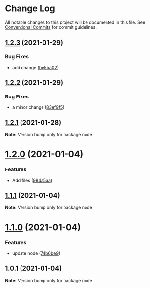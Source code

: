# Change Log

All notable changes to this project will be documented in this file.
See [Conventional Commits](https://conventionalcommits.org) for commit guidelines.

## [1.2.3](https://github.com/DavidHe1127/docker-images-monorepo/compare/node@1.2.2...node@1.2.3) (2021-01-29)


### Bug Fixes

* add change ([be5ba02](https://github.com/DavidHe1127/docker-images-monorepo/commit/be5ba027a990d187968516e987219e2d232b957c))





## [1.2.2](https://github.com/DavidHe1127/docker-images-monorepo/compare/node@1.2.1...node@1.2.2) (2021-01-29)


### Bug Fixes

* a minor change ([83ef9f5](https://github.com/DavidHe1127/docker-images-monorepo/commit/83ef9f57119ca7bfb82e51f1ba00693f761751cc))





## [1.2.1](https://github.com/DavidHe1127/docker-images/compare/node@1.2.0...node@1.2.1) (2021-01-28)

**Note:** Version bump only for package node





# [1.2.0](https://github.com/DavidHe1127/docker-images/compare/node@1.1.1...node@1.2.0) (2021-01-04)


### Features

* Add files ([984a5aa](https://github.com/DavidHe1127/docker-images/commit/984a5aaf8cc3d689fbb2516656e9c7397728ba49))





## [1.1.1](https://github.com/DavidHe1127/docker-images/compare/node@1.1.0...node@1.1.1) (2021-01-04)

**Note:** Version bump only for package node





# [1.1.0](https://github.com/DavidHe1127/docker-images/compare/node@1.0.1...node@1.1.0) (2021-01-04)


### Features

* update node ([74b6be9](https://github.com/DavidHe1127/docker-images/commit/74b6be956e2596d1f00bfda5e888f85793b42ff6))





## 1.0.1 (2021-01-04)

**Note:** Version bump only for package node
